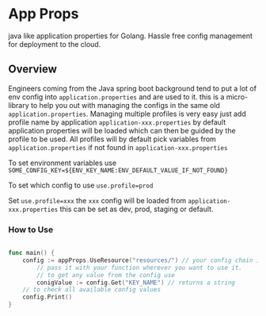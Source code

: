 # App Props
java like application properties for Golang. Hassle free config management for deployment to the cloud.

## Overview 

Engineers coming from the Java spring boot background tend to put a lot of env config into ```application.properties``` and are used to it. this is a 
micro-library to help you out with managing the configs in the same old ```application.properties```. 
Managing multiple profiles is very easy just add profile name by application ```application-xxx.properties```
by default application properties will be loaded which can then be guided by the profile to be used. 
All profiles will by default pick variables from ```application.properties``` if not found in ```application-xxx.properties```

To set environment variables use 
```SOME_CONFIG_KEY=${ENV_KEY_NAME:ENV_DEFAULT_VALUE_IF_NOT_FOUND}```

To set which config to use 
```use.profile=prod```

Set ```use.profile=xxx``` the ```xxx``` config will be loaded from  ```application-xxx.properties``` 
this can be set as dev, prod, staging or default. 


### How to Use 

```go 

func main() {
	config := appProps.UseResource("resources/") // your config chain is loaded from this folder 
        // pass it with your function wherever you want to use it. 
        // to get any value from the config use 
        conigValue := config.Get("KEY_NAME") // returns a string 
	// to check all available config values
	config.Print()
}
```

